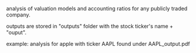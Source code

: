 analysis of valuation models and accounting ratios for any publicly traded company.

outputs are stored in "outputs" folder with the stock ticker's name + "ouput".

example: analysis for apple with ticker AAPL found under AAPL_output.pdf
